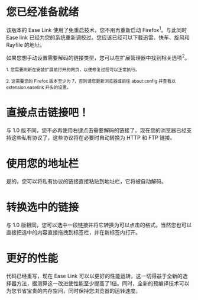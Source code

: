 # 您已经准备就绪 #
该版本的 Ease Link 使用了免重启技术，您不用再重新启动 Firefox<sup>1</sup>。与此同时 Ease link 已经为您的系统重新调校过。您应该已经可以下载迅雷、快车、旋风和 Rayfile 的地址。

如果您想手动设置需要解码的链接类型，您可以在扩展管理器中找到相关选项<sup>2</sup>。

<sub>1. 您需要刷新在安装扩展前打开的网页，以便修复过程可以正常执行。</sub>

<sub>2. 这需要您的 Firefox 版本至少为 7，否则请您更新浏览器或前往 about:config 并查看以 extension.easelink 开头的设置。</sub>

# 直接点击链接吧！ #
与 1.0 版不同，您不必再使用右键点击需要解码的链接了。现在您的浏览器已经支持这些私有协议了，这些协议将在必要时自动转换为 HTTP 和 FTP 链接。

# 使用您的地址栏 #
是的，您可以将私有协议的链接直接粘贴到地址栏，它将被自动解码。

# 转换选中的链接 #
与 1.0 版相同，您可以选中一段链接并将它转换为可以点击的格式。当然您也可以直接把选中的内容直接拖拽到标签栏，并在新标签内打开。

# 更好的性能 #
代码已经重写，现在 Ease Link 可以以更好的性能运转。这一切得益于全新的选择器方法，据测算这一改进使性能至少提高了1倍。同时，全新的预编译技术可以为您节省宝贵的内存空间，同时保持您浏览器的运转速度。